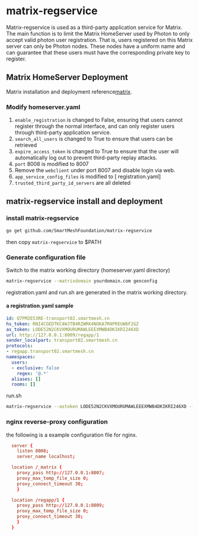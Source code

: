 # matrix-regservice
Matrix-regservice is used as a third-party application service for Matrix. The main function is to limit the Matrix HomeServer used by Photon to only accept valid photon user registration.
That is, users registered on this Matrix server can only be Photon nodes. These nodes have a uniform name and can guarantee that these users must have the corresponding private key to register.


## Matrix HomeServer Deployment
Matrix installation and deployment reference[matrix](https://github.com/matrix-org/synapse).

### Modify homeserver.yaml

1. `enable_registration` is changed to False, ensuring that users cannot register through the normal interface, and can only register users through third-party application service.
2. `search_all_users` is changed to True to ensure that users can be retrieved
3. `expire_access_token` is changed to True to ensure that the user will automatically log out to prevent third-party replay attacks.
4. `port` 8008 is modified to 8007
5. Remove the `webclient` under port 8007 and disable login via web.
6. `app_service_config_files` is modified to [ registration.yaml]
7. `trusted_third_party_id_servers` are all deleted
## matrix-regservice install and deployment

### install matrix-regservice
```bash
go get github.com/SmartMeshFoundation/matrix-regservice
```
then copy `matrix-regservice` to $PATH

### Generate configuration file
Switch to the matrix working directory (homeserver.yaml directory)
```bash
matrix-regservice --matrixdomain yourdomain.com genconfig
```
registration.yaml and run.sh are generated in the matrix working directory.
#### a registration.yaml sample
```yaml
id: Q7PM2E53RE-transport02.smartmesh.cn
hs_token: RNI4CGEDTKC4WJTB4RZWRK4NOKA7M4PREUW6F2GZ
as_token: LODE52N2CKVXMOURUMAWLEEEXMWB4DKIKRI246XD
url: http://127.0.0.1:8009/regapp/1
sender_localpart: transport02.smartmesh.cn
protocols:
- regapp.transport02.smartmesh.cn
namespaces:
  users:
  - exclusive: false
    regex: '@.*'
  aliases: []
  rooms: []
```
run.sh
```bash
matrix-regservice --astoken LODE52N2CKVXMOURUMAWLEEEXMWB4DKIKRI246XD --hstoken RNI4CGEDTKC4WJTB4RZWRK4NOKA7M4PREUW6F2GZ --matrixurl http://127.0.0.1:8008/_matrix/client/api/v1/createUser --host 127.0.0.1 --port 8009 --datapath .matrix --matrixdomain transport02.smartmesh.cn --verbosity 5
```

### nginx reverse-proxy configuration
the following is a example configuration file for nginx.
```conf
  server {
    listen 8008;
    server_name localhost;

  location /_matrix {
    proxy_pass http://127.0.0.1:8007;
    proxy_max_temp_file_size 0;
    proxy_connect_timeout 30;
    }

  location /regapp/1 {
    proxy_pass http://127.0.0.1:8009;
    proxy_max_temp_file_size 0;
    proxy_connect_timeout 30;
    }
  }
```
